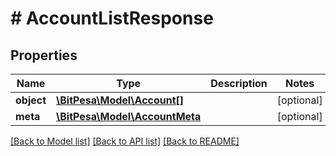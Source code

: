 # # AccountListResponse

## Properties

Name | Type | Description | Notes
------------ | ------------- | ------------- | -------------
**object** | [**\BitPesa\Model\Account[]**](Account.md) |  | [optional] 
**meta** | [**\BitPesa\Model\AccountMeta**](AccountMeta.md) |  | [optional] 

[[Back to Model list]](../../README.md#documentation-for-models) [[Back to API list]](../../README.md#documentation-for-api-endpoints) [[Back to README]](../../README.md)


